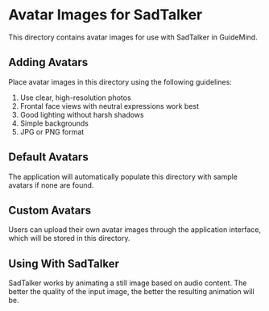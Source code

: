 # Avatar Images for SadTalker

This directory contains avatar images for use with SadTalker in GuideMind.

## Adding Avatars

Place avatar images in this directory using the following guidelines:

1. Use clear, high-resolution photos
2. Frontal face views with neutral expressions work best
3. Good lighting without harsh shadows
4. Simple backgrounds
5. JPG or PNG format

## Default Avatars

The application will automatically populate this directory with sample avatars if none are found.

## Custom Avatars

Users can upload their own avatar images through the application interface, which will be stored in this directory.

## Using With SadTalker

SadTalker works by animating a still image based on audio content. The better the quality of the input image, the better the resulting animation will be.